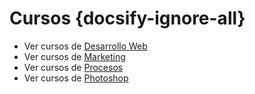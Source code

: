 # Cursos {docsify-ignore-all}

- Ver cursos de [Desarrollo Web](https://sidval.github.io/dev.web/)
- Ver cursos de [Marketing](/cursos/marketing/)
- Ver cursos de [Procesos](/cursos/procesos/)
- Ver cursos de [Photoshop](/cursos/photoshop/)